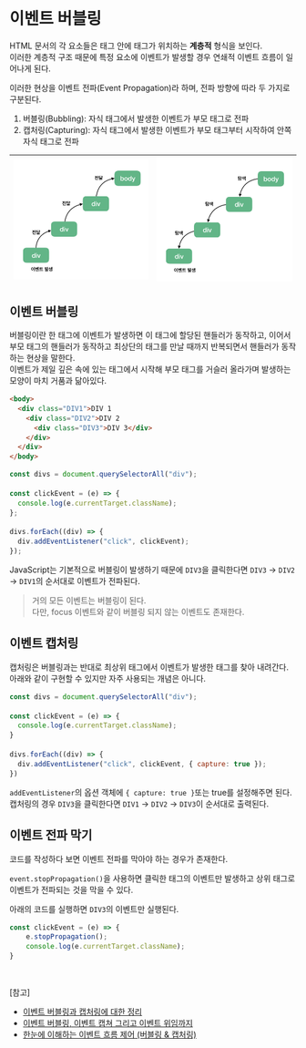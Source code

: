 # 이벤트 버블링

HTML 문서의 각 요소들은 태그 안에 태그가 위치하는 **계층적** 형식을 보인다.<br/>
이러한 계층적 구조 때문에 특정 요소에 이벤트가 발생할 경우 연쇄적 이벤트 흐름이 일어나게 된다.

이러한 현상을 이벤트 전파(Event Propagation)라 하며, 전파 방향에 따라 두 가지로 구분된다.

1. 버블링(Bubbling): 자식 태그에서 발생한 이벤트가 부모 태그로 전파
2. 캡처링(Capturing): 자식 태그에서 발생한 이벤트가 부모 태그부터 시작하여 안쪽 자식 태그로 전파

| ![Event Bubbling](./images/event-bubble.png) | ![Event Capturing](./images/event-capture.png) |
| -------------------------------------------- | ---------------------------------------------- |

## 이벤트 버블링

버블링이란 한 태그에 이벤트가 발생하면 이 태그에 할당된 핸들러가 동작하고, 이어서 부모 태그의 핸들러가 동작하고 최상단의 태그를 만날 때까지 반복되면서 핸들러가 동작하는 현상을 말한다. <br/>
이벤트가 제일 깊은 속에 있는 태그에서 시작해 부모 태그를 거슬러 올라가며 발생하는 모양이 마치 거품과 닮아있다.

```HTML
<body>
  <div class="DIV1">DIV 1
    <div class="DIV2">DIV 2
      <div class="DIV3">DIV 3</div>
    </div>
  </div>
</body>
```

```javascript
const divs = document.querySelectorAll("div");

const clickEvent = (e) => {
  console.log(e.currentTarget.className);
};

divs.forEach((div) => {
  div.addEventListener("click", clickEvent);
});
```

JavaScript는 기본적으로 버블링이 발생하기 때문에 `DIV3`을 클릭한다면 `DIV3` -> `DIV2` -> `DIV1`의 순서대로 이벤트가 전파된다.

> 거의 모든 이벤트는 버블링이 된다.
> <br/> 다만, focus 이벤트와 같이 버블링 되지 않는 이벤트도 존재한다.

## 이벤트 캡처링

캡처링은 버블링과는 반대로 최상위 태그에서 이벤트가 발생한 태그를 찾아 내려간다.<br/>
아래와 같이 구현할 수 있지만 자주 사용되는 개념은 아니다.

```javaScript
const divs = document.querySelectorAll("div");

const clickEvent = (e) => {
  console.log(e.currentTarget.className);
}

divs.forEach((div) => {
  div.addEventListener("click", clickEvent, { capture: true });
})
```

`addEventListener`의 옵션 객체에 `{ capture: true }`또는 true를 설정해주면 된다.
캡처링의 경우 `DIV3`을 클릭한다면 `DIV1` -> `DIV2` -> `DIV3`이 순서대로 출력된다.

## 이벤트 전파 막기

코드를 작성하다 보면 이벤트 전파를 막아야 하는 경우가 존재한다.<br/>

`event.stopPropagation()`을 사용하면 클릭한 태그의 이벤트만 발생하고 상위 태그로 이벤트가 전파되는 것을 막을 수 있다.

아래의 코드를 실행하면 `DIV3`의 이벤트만 실행된다.

```javaScript
const clickEvent = (e) => {
    e.stopPropagation();
    console.log(e.currentTarget.className);
}
```

<br/>

[참고]

- [이벤트 버블링과 캡처링에 대한 정리](https://velog.io/@tlatjdgh3778/%EC%9D%B4%EB%B2%A4%ED%8A%B8-%EB%B2%84%EB%B8%94%EB%A7%81%EA%B3%BC-%EC%BA%A1%EC%B2%98%EB%A7%81%EC%97%90-%EB%8C%80%ED%95%9C-%EC%A0%95%EB%A6%AC)
- [이벤트 버블링, 이벤트 캡쳐 그리고 이벤트 위임까지](https://joshua1988.github.io/web-development/javascript/event-propagation-delegation/)
- [한눈에 이해하는 이벤트 흐름 제어 (버블링 & 캡처링)](https://inpa.tistory.com/entry/JS-%F0%9F%93%9A-%EB%B2%84%EB%B8%94%EB%A7%81-%EC%BA%A1%EC%B3%90%EB%A7%81)

